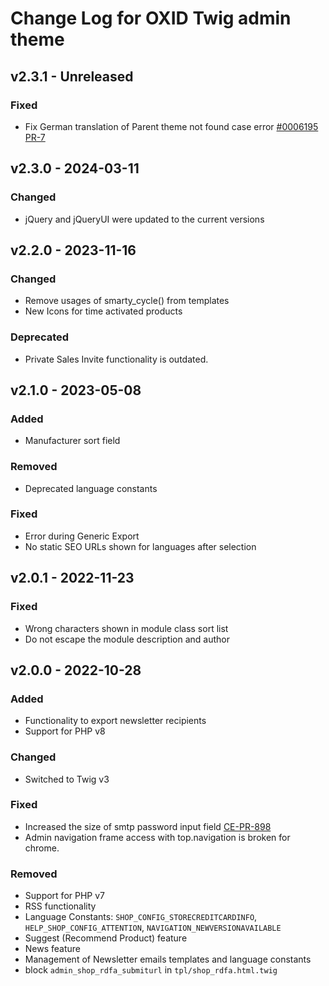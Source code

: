 # Change Log for OXID Twig admin theme

## v2.3.1 - Unreleased

### Fixed
- Fix German translation of Parent theme not found case error [#0006195](https://bugs.oxid-esales.com/view.php?id=6195) [PR-7](https://github.com/OXID-eSales/twig-admin-theme/pull/7)

## v2.3.0 - 2024-03-11

### Changed
- jQuery and jQueryUI were updated to the current versions

## v2.2.0 - 2023-11-16

### Changed
- Remove usages of smarty_cycle() from templates
- New Icons for time activated products

### Deprecated
- Private Sales Invite functionality is outdated.

## v2.1.0 - 2023-05-08

### Added
- Manufacturer sort field

### Removed
- Deprecated language constants

### Fixed
- Error during Generic Export
- No static SEO URLs shown for languages after selection

## v2.0.1 - 2022-11-23

### Fixed
- Wrong characters shown in module class sort list
- Do not escape the module description and author

## v2.0.0 - 2022-10-28

### Added
- Functionality to export newsletter recipients
- Support for PHP v8

### Changed
- Switched to Twig v3

### Fixed
- Increased the size of smtp password input field [CE-PR-898](https://github.com/OXID-eSales/oxideshop_ce/pull/898)
- Admin navigation frame access with top.navigation is broken for chrome.

### Removed
- Support for PHP v7
- RSS functionality
- Language Constants: `SHOP_CONFIG_STORECREDITCARDINFO`, `HELP_SHOP_CONFIG_ATTENTION`, `NAVIGATION_NEWVERSIONAVAILABLE`
- Suggest (Recommend Product) feature
- News feature
- Management of Newsletter emails templates and language constants
- block `admin_shop_rdfa_submiturl` in `tpl/shop_rdfa.html.twig`
